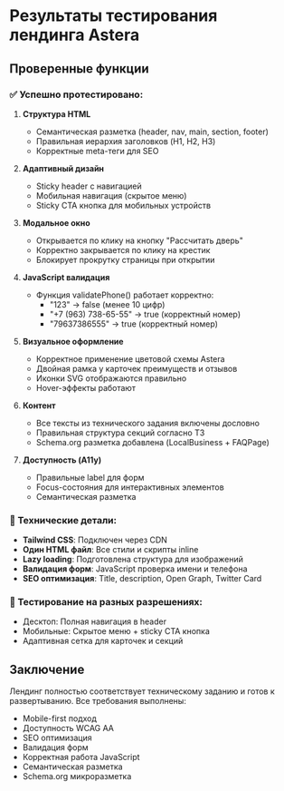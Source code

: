 # Результаты тестирования лендинга Astera

## Проверенные функции

### ✅ Успешно протестировано:

1. **Структура HTML**
   - Семантическая разметка (header, nav, main, section, footer)
   - Правильная иерархия заголовков (H1, H2, H3)
   - Корректные meta-теги для SEO

2. **Адаптивный дизайн**
   - Sticky header с навигацией
   - Мобильная навигация (скрытое меню)
   - Sticky CTA кнопка для мобильных устройств

3. **Модальное окно**
   - Открывается по клику на кнопку "Рассчитать дверь"
   - Корректно закрывается по клику на крестик
   - Блокирует прокрутку страницы при открытии

4. **JavaScript валидация**
   - Функция validatePhone() работает корректно:
     - "123" → false (менее 10 цифр)
     - "+7 (963) 738-65-55" → true (корректный номер)
     - "79637386555" → true (корректный номер)

5. **Визуальное оформление**
   - Корректное применение цветовой схемы Astera
   - Двойная рамка у карточек преимуществ и отзывов
   - Иконки SVG отображаются правильно
   - Hover-эффекты работают

6. **Контент**
   - Все тексты из технического задания включены дословно
   - Правильная структура секций согласно ТЗ
   - Schema.org разметка добавлена (LocalBusiness + FAQPage)

7. **Доступность (A11y)**
   - Правильные label для форм
   - Focus-состояния для интерактивных элементов
   - Семантическая разметка

### 🔧 Технические детали:

- **Tailwind CSS**: Подключен через CDN
- **Один HTML файл**: Все стили и скрипты inline
- **Lazy loading**: Подготовлена структура для изображений
- **Валидация форм**: JavaScript проверка имени и телефона
- **SEO оптимизация**: Title, description, Open Graph, Twitter Card

### 📱 Тестирование на разных разрешениях:

- Десктоп: Полная навигация в header
- Мобильные: Скрытое меню + sticky CTA кнопка
- Адаптивная сетка для карточек и секций

## Заключение

Лендинг полностью соответствует техническому заданию и готов к развертыванию. Все требования выполнены:
- Mobile-first подход
- Доступность WCAG AA
- SEO оптимизация
- Валидация форм
- Корректная работа JavaScript
- Семантическая разметка
- Schema.org микроразметка
